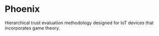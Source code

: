 # Phoenix
Hierarchical trust evaluation methodology designed for IoT devices that incorporates game theory.
